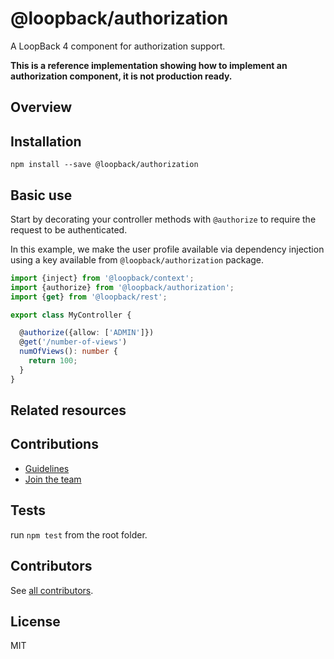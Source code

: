 # @loopback/authorization

A LoopBack 4 component for authorization support.

**This is a reference implementation showing how to implement an authorization
component, it is not production ready.**

## Overview


## Installation

```shell
npm install --save @loopback/authorization
```

## Basic use

Start by decorating your controller methods with `@authorize` to require the
request to be authenticated.

In this example, we make the user profile available via dependency injection
using a key available from `@loopback/authorization` package.

```ts
import {inject} from '@loopback/context';
import {authorize} from '@loopback/authorization';
import {get} from '@loopback/rest';

export class MyController {

  @authorize({allow: ['ADMIN']})
  @get('/number-of-views')
  numOfViews(): number {
    return 100;
  }
}
```

## Related resources


## Contributions

- [Guidelines](https://github.com/strongloop/loopback-next/blob/master/docs/CONTRIBUTING.md)
- [Join the team](https://github.com/strongloop/loopback-next/issues/110)

## Tests

run `npm test` from the root folder.

## Contributors

See
[all contributors](https://github.com/strongloop/loopback-next/graphs/contributors).

## License

MIT
